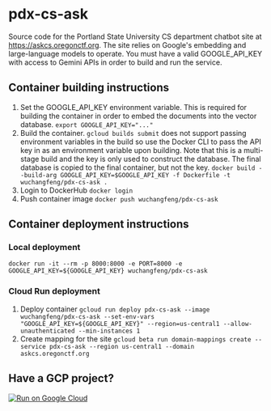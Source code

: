 # pdx-cs-ask
Source code for the Portland State University CS department chatbot site at https://askcs.oregonctf.org.  The site relies on Google's embedding and large-language models to operate.  You must have a valid GOOGLE_API_KEY with access to Gemini APIs in order to build and run the service.

## Container building instructions

 1.  Set the GOOGLE_API_KEY environment variable.  This is required for building the container in order to embed the documents into the vector database.
`export GOOGLE_API_KEY="..."`
 2. Build the container.  `gcloud builds submit` does not support passing environment variables in the build so use the Docker CLI to pass the API key in as an environment variable upon building.  Note that this is a multi-stage build and the key is only used to construct the    database.  The final database is copied to the final container, but not the key.
`docker build --build-arg GOOGLE_API_KEY=$GOOGLE_API_KEY -f Dockerfile -t wuchangfeng/pdx-cs-ask .`   
 3. Login to DockerHub
 `docker login`
 4. Push container image
 `docker push wuchangfeng/pdx-cs-ask`

## Container deployment instructions
### Local deployment
`docker run -it --rm -p 8000:8000 -e PORT=8000 -e GOOGLE_API_KEY=${GOOGLE_API_KEY} wuchangfeng/pdx-cs-ask`

### Cloud Run deployment

 1. Deploy container
`gcloud run deploy pdx-cs-ask --image wuchangfeng/pdx-cs-ask --set-env-vars "GOOGLE_API_KEY=${GOOGLE_API_KEY}" --region=us-central1 --allow-unauthenticated --min-instances 1`
 2. Create mapping for the site
`gcloud beta run domain-mappings create --service pdx-cs-ask --region us-central1 --domain askcs.oregonctf.org`

## Have a GCP project?
[![Run on Google Cloud](https://deploy.cloud.run/button.svg)](https://deploy.cloud.run)
